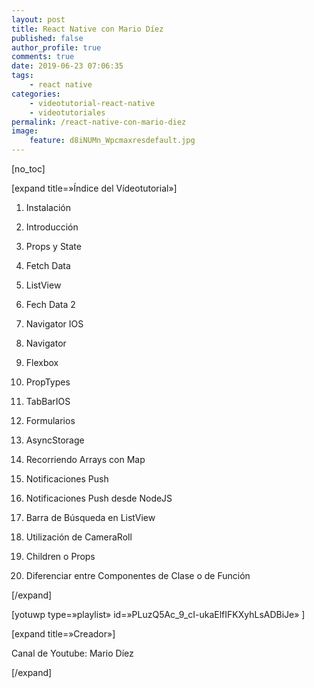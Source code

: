 ```yaml
---
layout: post
title: React Native con Mario Díez
published: false
author_profile: true
comments: true
date: 2019-06-23 07:06:35
tags:
    - react native
categories:
    - videotutorial-react-native
    - videotutoriales
permalink: /react-native-con-mario-diez
image:
    feature: d8iNUMn_Wpcmaxresdefault.jpg
---
```

[no_toc]
  
[expand title=&#187;Índice del Vídeotutorial&#187;]
  
1. Instalación
  
2. Introducción
  
3. Props y State
  
4. Fetch Data
  
5. ListView
  
6. Fech Data 2
  
7. Navigator IOS
  
8. Navigator
  
9. Flexbox
  
10. PropTypes
  
11. TabBarIOS
  
12. Formularios
  
13. AsyncStorage
  
14. Recorriendo Arrays con Map
  
15. Notificaciones Push
  
16. Notificaciones Push desde NodeJS
  
17. Barra de Búsqueda en ListView
  
18. Utilización de CameraRoll
  
19. Children o Props
  
20. Diferenciar entre Componentes de Clase o de Función
  
[/expand]

[yotuwp type=&#187;playlist&#187; id=&#187;PLuzQ5Ac\_9\_cI-ukaElfIFKXyhLsADBiJe&#187; ]

[expand title=&#187;Creador&#187;]
  
Canal de Youtube: Mario Díez
  
[/expand]